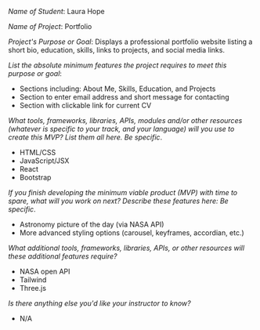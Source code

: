 _Name of Student_: Laura Hope

_Name of Project_: Portfolio

_Project's Purpose or Goal_: Displays a professional portfolio website listing a short bio, education, skills, links to projects, and social media links.

_List the absolute minimum features the project requires to meet this purpose or goal_: 

* Sections including: About Me, Skills, Education, and Projects
* Section to enter email address and short message for contacting
* Section with clickable link for current CV

_What tools, frameworks, libraries, APIs, modules and/or other resources (whatever is specific to your track, and your language) will you use to create this MVP? List them all here. Be specific_. 

* HTML/CSS
* JavaScript/JSX
* React
* Bootstrap

_If you finish developing the minimum viable product (MVP) with time to spare, what will you work on next? Describe these features here: Be specific_. 

* Astronomy picture of the day (via NASA API)
* More advanced styling options (carousel, keyframes, accordian, etc.)

_What additional tools, frameworks, libraries, APIs, or other resources will these additional features require?_ 

* NASA open API
* Tailwind
* Three.js

_Is there anything else you'd like your instructor to know?_ 

* N/A